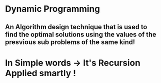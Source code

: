 # Dynamic Programming 

## An Algorithm design technique that is used to find the optimal solutions using the values of the presvious sub problems of the same kind! 


# In Simple words -> It's Recursion Applied smartly !
